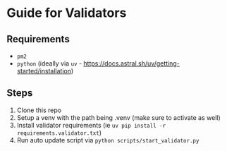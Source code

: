 # Guide for Validators

## Requirements
- `pm2`
- `python` (ideally via `uv` - https://docs.astral.sh/uv/getting-started/installation)

## Steps
1. Clone this repo
2. Setup a venv with the path being .venv (make sure to activate as well) 
3. Install validator requirements (ie `uv pip install -r requirements.validator.txt`)
4. Run auto update script via `python scripts/start_validator.py`
